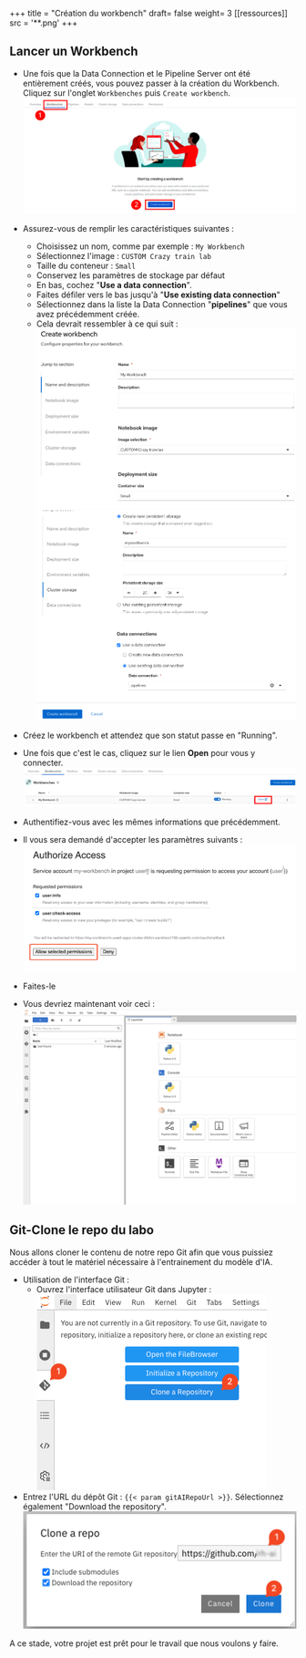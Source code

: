 +++
title = "Création du workbench"
draft= false
weight= 3
[[ressources]]
  src = '**.png'
+++

## Lancer un Workbench

* Une fois que la Data Connection et le Pipeline Server ont été entièrement créés, vous pouvez passer à la création du Workbench. Cliquez sur l'onglet `Workbenches` puis `Create workbench`.
![02-03-create-wb.png](02-03-create-wb.png)
* Assurez-vous de remplir les caractéristiques suivantes :  
    * Choisissez un nom, comme par exemple : `My Workbench`  
    * Sélectionnez l'image : `CUSTOM Crazy train lab`
    * Taille du conteneur : `Small`
    * Conservez les paramètres de stockage par défaut
    * En bas, cochez "**Use a data connection**".
    * Faites défiler vers le bas jusqu'à "**Use existing data connection**"
    * Sélectionnez dans la liste la Data Connection "**pipelines**" que vous avez précédemment créée.
    * Cela devrait ressembler à ce qui suit :
![02-02-launch-workbench-01.png](02-02-launch-workbench-01.png)
![02-02-launch-workbench-02.png](02-02-launch-workbench-02.png)
* Créez le workbench et attendez que son statut passe en "Running".
* Une fois que c'est le cas, cliquez sur le lien **Open** pour vous y connecter.
![02-03-open-link.png](02-03-open-link.png)

* Authentifiez-vous avec les mêmes informations que précédemment.
* Il vous sera demandé d'accepter les paramètres suivants :
![02-02-accept.png](02-02-accept.png)

* Faites-le
* Vous devriez maintenant voir ceci :
![02-02-jupyter.png](02-02-jupyter.png)

## Git-Clone le repo du labo

Nous allons cloner le contenu de notre repo Git afin que vous puissiez accéder à tout le matériel nécessaire à l'entrainement du modèle d'IA.

* Utilisation de l'interface Git :
  * Ouvrez l'interface utilisateur Git dans Jupyter :
![git-clone-1.png](git-clone-1.png)
* Entrez l'URL du dépôt Git : ``{{< param gitAIRepoUrl >}}``. Sélectionnez également "Download the repository".
![git-clone-2.png](git-clone-2.png)

A ce stade, votre projet est prêt pour le travail que nous voulons y faire.
